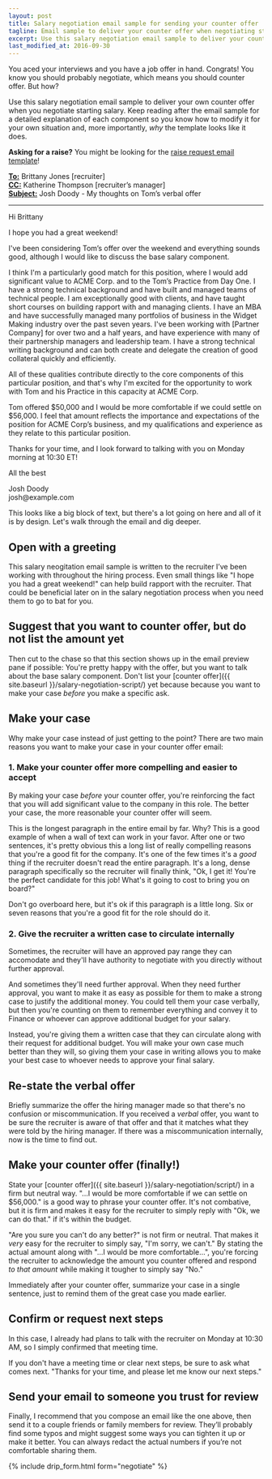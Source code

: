```yaml
---
layout: post
title: Salary negotiation email sample for sending your counter offer
tagline: Email sample to deliver your counter offer when negotiating starting salary
excerpt: Use this salary negotiation email sample to deliver your counter offer when you negotiate starting salary.
last_modified_at: 2016-09-30
---	
```

You aced your interviews and you have a job offer in hand. Congrats! You know you should probably negotiate, which means you should counter offer. But how?

Use this salary negotiation email sample to deliver your own counter offer when you negotiate starting salary. Keep reading after the email sample for a detailed explanation of each component so you know how to modify it for your own situation and, more importantly, _why_ the template looks like it does.

<div class="ad-box">
	<p><strong>Asking for a raise?</strong> You might be looking for the <a href="{{ site.baseurl }}/how-to-ask-for-a-raise-email/">raise request email template</a>!</p>
</div>
	
<div class='sample-email'>
<p>
	<strong><u>To:</u></strong> Brittany Jones <brittany.jones@example.com> [recruiter]<br>
	<strong><u>CC:</u></strong> Katherine Thompson <katherine.thompson@example.com> [recruiter’s manager]<br>
	<strong><u>Subject:</u></strong> Josh Doody - My thoughts on Tom’s verbal offer
</p>
<hr>
<p>Hi Brittany</p>
<p>I hope you had a great weekend!</p>
<p>I've been considering Tom’s offer over the weekend and everything sounds good, although I would like to discuss the base salary component.</p>
<p>I think I'm a particularly good match for this position, where I would add significant value to ACME Corp. and to the Tom’s Practice from Day One. I have a strong technical background and have built and managed teams of technical people. I am exceptionally good with clients, and have taught short courses on building rapport with and managing clients. I have an MBA and have successfully managed many portfolios of business in the Widget Making industry over the past seven years. I've been working with [Partner Company] for over two and a half years, and have experience with many of their partnership managers and leadership team. I have a strong technical writing background and can both create and delegate the creation of good collateral quickly and efficiently. </p>
<p>All of these qualities contribute directly to the core components of this particular position, and that's why I'm excited for the opportunity to work with Tom and his Practice in this capacity at ACME Corp.</p>
<p>Tom offered $50,000 and I would be more comfortable if we could settle on $56,000. I feel that amount reflects the importance and expectations of the position for ACME Corp’s business, and my qualifications and experience as they relate to this particular position. </p>
<p>Thanks for your time, and I look forward to talking with you on Monday morning at 10:30 ET!</p>
<p>All the best</p>
<p>Josh Doody<br>
josh@example.com</p>
</div>

This looks like a big block of text, but there's a lot going on here and all of it is by design. Let's walk through the email and dig deeper.

## Open with a greeting 

This salary neogitation email sample is written to the recruiter I’ve been working with throughout the hiring process. Even small things like "I hope you had a great weekend!" can help build rapport with the recruiter. That could be beneficial later on in the salary negotiation process when you need them to go to bat for you.

## Suggest that you want to counter offer, but do not list the amount yet

Then cut to the chase so that this section shows up in the email preview pane if possible: You're pretty happy with the offer, but you want to talk about the base salary component. Don't list your [counter offer]({{ site.baseurl }}/salary-negotiation-script/) yet because because you want to make your case _before_ you make a specific ask.

## Make your case

Why make your case instead of just getting to the point? There are two main reasons you want to make your case in your counter offer email:

### 1. Make your counter offer more compelling and easier to accept

By making your case _before_ your counter offer, you're reinforcing the fact that you will add significant value to the company in this role. The better your case, the more reasonable your counter offer will seem.

This is the longest paragraph in the entire email by far. Why? This is a good example of when a wall of text can work in your favor. After one or two sentences, it's pretty obvious this a long list of really compelling reasons that you're a good fit for the company. It's one of the few times it's a _good_ thing if the recruiter doesn't read the entire paragraph. It's a long, dense paragraph specifically so the recruiter will finally think, "Ok, I get it! You're the perfect candidate for this job! What's it going to cost to bring you on board?"

Don't go overboard here, but it's ok if this paragraph is a little long. Six or seven reasons that you're a good fit for the role should do it.

### 2. Give the recruiter a written case to circulate internally

Sometimes, the recruiter will have an approved pay range they can accomodate and they'll have authority to negotiate with you directly without further approval. 

And sometimes they'll need further approval. When they need further approval, you want to make it as easy as possible for them to make a strong case to justify the additional money. You could tell them your case verbally, but then you're counting on them to remember everything and convey it to Finance or whoever can approve additional budget for your salary.

Instead, you're giving them a written case that they can circulate along with their request for additional budget. You will make your own case much better than they will, so giving them your case in writing allows you to make your best case to whoever needs to approve your final salary.

## Re-state the verbal offer

Briefly summarize the offer the hiring manager made so that there's no confusion or miscommunication. If you received a _verbal_ offer, you want to be sure the recruiter is aware of that offer and that it matches what they were told by the hiring manager. If there was a miscommunication internally, now is the time to find out.

##  Make your counter offer (finally!)

State your [counter offer]({{ site.baseurl }}/salary-negotiation/script/) in a firm but neutral way. "...I would be more comfortable if we can settle on $56,000." is a good way to phrase your counter offer. It's not combative, but it is firm and makes it easy for the recruiter to simply reply with "Ok, we can do that." if it's within the budget.

"Are you sure you can't do any better?" is not firm or neutral. That makes it _very_ easy for the recruiter to simply say, "I'm sorry, we can't." By stating the actual amount along with "...I would be more comfortable...", you're forcing the recruiter to acknowledge the amount you counter offered and respond _to that amount_ while making it tougher to simply say "No."

Immediately after your counter offer, summarize your case in a single sentence, just to remind them of the great case you made earlier.

## Confirm or request next steps

In this case, I already had plans to talk with the recruiter on Monday at 10:30 AM, so I simply confirmed that meeting time.

If you don't have a meeting time or clear next steps, be sure to ask what comes next. "Thanks for your time, and please let me know our next steps."

## Send your email to someone you trust for review

Finally, I recommend that you compose an email like the one above, then send it to a couple friends or family members for review. They’ll probably find some typos and might suggest some ways you can tighten it up or make it better. You can always redact the actual numbers if you’re not comfortable sharing them.
	
{% include drip_form.html form="negotiate" %}